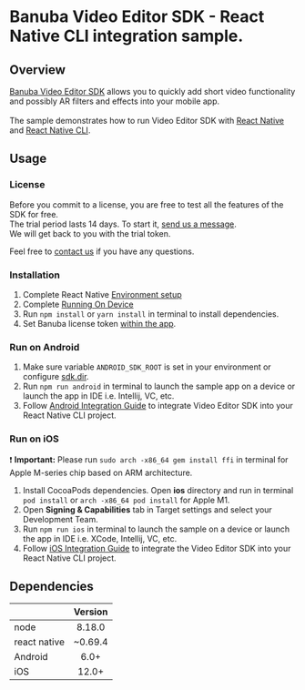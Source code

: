 # Banuba Video Editor SDK - React Native CLI integration sample.

## Overview
[Banuba Video Editor SDK](https://www.banuba.com/video-editor-sdk) allows you to quickly add short video functionality and possibly AR filters and effects into your mobile app.
<br>  
The sample demonstrates how to run Video Editor SDK with [React Native](https://reactnative.dev/) and [React Native CLI](https://reactnative.dev/).

## Usage
### License
Before you commit to a license, you are free to test all the features of the SDK for free.  
The trial period lasts 14 days. To start it, [send us a message](https://www.banuba.com/video-editor-sdk#form).  
We will get back to you with the trial token.

Feel free to [contact us](https://www.banuba.com/faq/kb-tickets/new) if you have any questions.

### Installation
1. Complete React Native [Environment setup](https://reactnative.dev/docs/environment-setup)
2. Complete [Running On Device](https://reactnative.dev/docs/running-on-device)
3. Run ```npm install``` or ```yarn install``` in terminal to install dependencies.
4. Set Banuba license token [within the app](https://github.com/Banuba/ve-sdk-react-native-cli-integration-sample/blob/master/App.js#L12).

### Run on Android
1. Make sure variable ```ANDROID_SDK_ROOT``` is set in your environment or configure [sdk.dir](https://github.com/Banuba/ve-sdk-react-native-cli-integration-sample/blob/main/android/local.properties#1).
2. Run ```npm run android``` in terminal to launch the sample app on a device or launch the app in IDE i.e. Intellij, VC, etc.
3. Follow [Android Integration Guide](mddocs/android_integration.md) to integrate Video Editor SDK into your React Native CLI project.

### Run on iOS
:exclamation: **Important:** Please run ```sudo arch -x86_64 gem install ffi``` in terminal for Apple M-series chip based on ARM architecture.

1. Install CocoaPods dependencies. Open **ios** directory and run in terminal ```pod install``` or ```arch -x86_64 pod install``` for Apple M1.
2. Open **Signing & Capabilities** tab in Target settings and select your Development Team.
3. Run ```npm run ios``` in terminal to launch the sample on a device or launch the app in IDE i.e. XCode, Intellij, VC, etc.
4. Follow [iOS Integration Guide](mddocs/ios_integration.md) to integrate the Video Editor SDK into your React Native CLI project.

## Dependencies
|              | Version | 
|--------------|:-------:|
| node         | 8.18.0  |
| react native | ~0.69.4 |
| Android      |  6.0+   |
| iOS          |  12.0+  |
